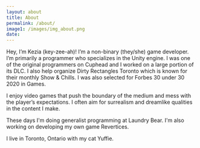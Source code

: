 ```yaml
---
layout: about
title: About
permalink: /about/
image1: /images/img_about.png
date:
---
```

Hey, I’m Kezia (key-zee-ah)! I’m a non-binary (they/she) game developer. I’m primarily a programmer who specializes in the Unity engine. I was one of the original programmers on Cuphead and I worked on a large portion of its DLC.  I also help organize Dirty Rectangles Toronto which is known for their monthly Show & Chills. I was also selected for Forbes 30 under 30 2020 in Games.

I enjoy video games that push the boundary of the medium and mess with the player’s expectations. I often aim for surrealism and dreamlike qualities in the content I make. 

These days I'm doing generalist programming at Laundry Bear. I'm also working on developing my own game Revertices.

I live in Toronto, Ontario with my cat Yuffie.


